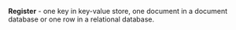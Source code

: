 **Register** - one key in key-value store, one document in a document database or one row in a relational database.